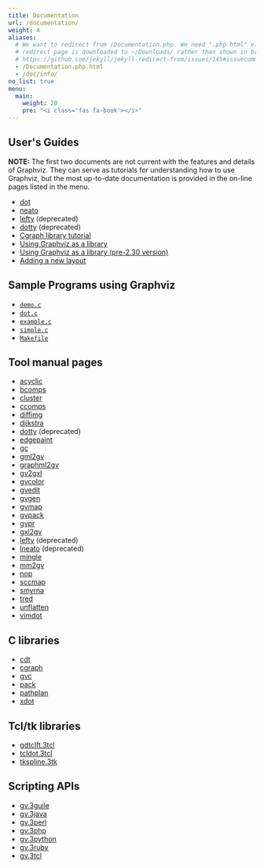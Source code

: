 ```yaml
---
title: Documentation
url: /documentation/
weight: 4
aliases:
  # We want to redirect from /Documentation.php. We need ".php.html" else the
  # redirect page is downloaded to ~/Downloads/ rather than shown in browser. See:
  # https://github.com/jekyll/jekyll-redirect-from/issues/145#issuecomment-392277818
  - /Documentation.php.html
  - /doc/info/
no_list: true
menu:
  main:
    weight: 20
    pre: "<i class='fas fa-book'></i>"
---
```


## User's Guides

**NOTE:** The first two documents are not current with the features
and details of Graphviz. They can serve as tutorials for understanding how
to use Graphviz, but the most up-to-date documentation is provided in the
on-line pages listed in the menu.

* [dot](/pdf/dotguide.pdf)
* [neato](/pdf/neatoguide.pdf)
* [lefty](/pdf/leftyguide.pdf) (deprecated)
* [dotty](/pdf/dottyguide.pdf) (deprecated)
* [Cgraph library tutorial](/pdf/cgraph.pdf)
* [Using Graphviz as a library](/pdf/libguide.pdf)
* [Using Graphviz as a library (pre-2.30 version)](/pdf/oldlibguide.pdf)
* [Adding a new layout](/docs/writing-layout-plugins/)

## Sample Programs using Graphviz

* [`demo.c`](https://gitlab.com/graphviz/graphviz/-/blob/main/dot.demo/demo.c)
* [`dot.c`](https://gitlab.com/graphviz/graphviz/-/blob/main/dot.demo/dot.c)
* [`example.c`](https://gitlab.com/graphviz/graphviz/-/blob/main/dot.demo/example.c)
* [`simple.c`](https://gitlab.com/graphviz/graphviz/-/blob/main/dot.demo/simple.c)
* [`Makefile`](https://gitlab.com/graphviz/graphviz/-/blob/main/dot.demo/Makefile)

## Tool manual pages

* [acyclic](/pdf/acyclic.1.pdf)
* [bcomps](/pdf/bcomps.1.pdf)
* [cluster](/pdf/cluster.1.pdf)
* [ccomps](/pdf/ccomps.1.pdf)
* [diffimg](/pdf/diffimg.1.pdf)
* [dijkstra](/pdf/dijkstra.1.pdf)
* [dotty](/pdf/dotty.1.pdf) (deprecated)
* [edgepaint](/pdf/edgepaint.1.pdf)
* [gc](/pdf/gc.1.pdf)
* [gml2gv](/pdf/gml2gv.1.pdf)
* [graphml2gv](/pdf/graphml2gv.1.pdf)
* [gv2gxl](/pdf/gxl2gv.1.pdf)
* [gvcolor](/pdf/gvcolor.1.pdf)
* [gvedit](/pdf/gvedit.1.pdf)
* [gvgen](/pdf/gvgen.1.pdf)
* [gvmap](/pdf/gvmap.1.pdf)
* [gvpack](/pdf/gvpack.1.pdf)
* [gvpr](/pdf/gvpr.1.pdf)
* [gxl2gv](/pdf/gxl2gv.1.pdf)
* [lefty](/pdf/lefty.1.pdf) (deprecated)
* [lneato](/pdf/lneato.1.pdf) (deprecated)
* [mingle](/pdf/mingle.1.pdf)
* [mm2gv](/pdf/mm2gv.1.pdf)
* [nop](/pdf/nop.1.pdf)
* [sccmap](/pdf/sccmap.1.pdf)
* [smyrna](/pdf/smyrna.1.pdf)
* [tred](/pdf/tred.1.pdf)
* [unflatten](/pdf/unflatten.1.pdf)
* [vimdot](/pdf/vimdot.1.pdf)

## C libraries

* [cdt](/pdf/cdt.3.pdf)
* [cgraph](/pdf/cgraph.3.pdf)
* [gvc](/pdf/gvc.3.pdf)
* [pack](/pdf/pack.3.pdf)
* [pathplan](/pdf/pathplan.3.pdf)
* [xdot](/pdf/xdot.3.pdf)

## Tcl/tk libraries

* [gdtclft.3tcl](/pdf/gdtclft.3tcl.pdf)
* [tcldot.3tcl](/pdf/tcldot.3tcl.pdf)
* [tkspline.3tk](/pdf/tkspline.3tk.pdf)

## Scripting APIs

* [gv.3guile](/pdf/gv.3guile.pdf)
* [gv.3java](/pdf/gv.3java.pdf)
* [gv.3perl](/pdf/gv.3perl.pdf)
* [gv.3php](/pdf/gv.3php.pdf)
* [gv.3python](/pdf/gv.3python.pdf)
* [gv.3ruby](/pdf/gv.3ruby.pdf)
* [gv.3tcl](/pdf/gv.3tcl.pdf)

